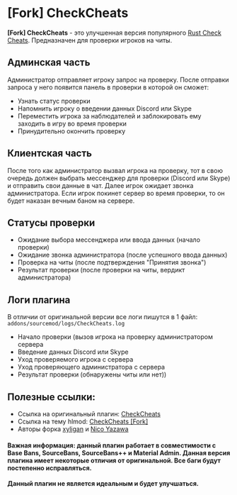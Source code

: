 # [Fork] CheckCheats
**[Fork] CheckCheats** - это улучшенная версия популярного [Rust Check Cheats](https://hlmod.ru/resources/rust-check-cheats.1437/). Предназначен для проверки игроков на читы.

## Админская часть
Администратор отправляет игроку запрос на проверку. После отправки запроса у него появится панель в проверки в которой он сможет:

* Узнать статус проверки
* Напомнить игроку о введении данных Discord или Skype
* Переместить игрока за наблюдателей и заблокировать ему заходить в игру во время проверки
* Принудительно окончить проверку

## Клиентская часть
После того как администратор вызвал игрока на проверку, тот в свою очередь должен выбрать мессенджер для проверки (Discord или Skype) и отправить свои данные в чат. Далее игрок ожидает звонка администратора. Если игрок покинет сервер во время проверки, то он будет наказан вечным баном на сервере.

## Статусы проверки
* Ожидание выбора мессенджера или ввода данных (начало проверки)
* Ожидание звонка администратора (после успешного ввода данных)
* Проверка на читы (после подтверждения "Принятия звонка")
* Результат проверки (после проверки на читы, вердикт администратора)

## Логи плагина
В отличии от оригинальной версии все логи пишутся в 1 файл: `addons/sourcemod/logs/CheckCheats.log`

* Начало проверки (вызов игрока на проверку администратором сервера
* Введение данных Discord или Skype
* Уход проверяемого игрока с сервера
* Уход проверяющего администратора с сервера
* Результат проверки (обнаружены читы или нет))

## Полезные ссылки:
* Ссылка на оригинальный плагин: [CheckCheats](https://hlmod.ru/resources/rust-check-cheats.1437/)
* Ссылка на тему hlmod: [CheckCheats [Fork]](https://hlmod.ru/resources/check-cheats-fork.3012/)
* Авторы форка [xyligan](https://hlmod.ru/members/xyligan.117532/) и [Nico Yazawa](https://hlmod.ru/members/nico-yazawa.94481/)

#### Важная информация: данный плагин работает в совместимости с Base Bans, SourceBans, SourceBans++ и Material Admin. Данная версия плагина имеет некоторые отличия от оригинальной. Все баги будут постепенно исправляться.

**Данный плагин не является идеальным и будет улучшаться.**
